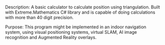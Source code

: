 Description:
  A basic calculator to calculate position using triangulation. Built with Extreme.Mathematics C# library and is capable of doing calculations with more than 40 digit precision.

Purpose:
  This program might be implemented in an indoor navigation system, using visual positioning systems, virtual SLAM, AI image recognition and Augmented Reality overlays.
